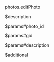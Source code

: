 photos.editPhoto

$description


$params#photo_id


$params#gid


$params#description


$additional
